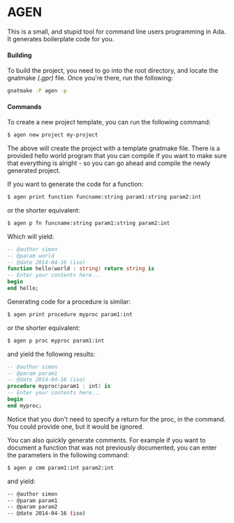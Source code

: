 # AGEN

This is a small, and stupid tool for command line users programming in Ada. It
generates boilerplate code for you.

#### Building

To build the project, you need to go into the root directory, and locate the
gnatmake _(.gpr)_ file. Once you're there, run the following:

~~~~bash
gnatmake -P agen -p
~~~~

#### Commands

To create a new project template, you can run the following command:

~~~~bash
$ agen new project my-project
~~~~

The above will create the project with a template gnatmake file. There is a
provided hello world program that you can compile if you want to make sure that
everything is alright - so you can go ahead and compile the newly generated
project.

If you want to generate the code for a function:
~~~~bash
$ agen print function funcname:string param1:string param2:int
~~~~

or the shorter equivalent:

~~~~bash
$ agen p fn funcname:string param1:string param2:int
~~~~

Which will yield:
~~~~ada
-- @author simon
-- @param world
-- @date 2014-04-16 (iso)
function hello(world : string) return string is
-- Enter your contents here...
begin
end hello;
~~~~

Generating code for a procedure is similar:

~~~~bash
$ agen print procedure myproc param1:int
~~~~

or the shorter equivalent:

~~~~bash
$ agen p proc myproc param1:int
~~~~

and yield the following results:

~~~~ada
-- @author simon
-- @param param1
-- @date 2014-04-16 (iso)
procedure myproc(param1 : int) is
-- Enter your contents here...
begin
end myproc;
~~~~

Notice that you don't need to specify a return for the proc, in the command.
You could provide one, but it would be ignored.

You can also quickly generate comments. For example if you want to document
a function that was not previously documented, you can enter the parameters
in the following command:

~~~~bash
$ agen p cmm param1:int param2:int
~~~~

and yield:

~~~~bash
-- @author simon
-- @param param1
-- @param param2
-- @date 2014-04-16 (iso)
~~~~
